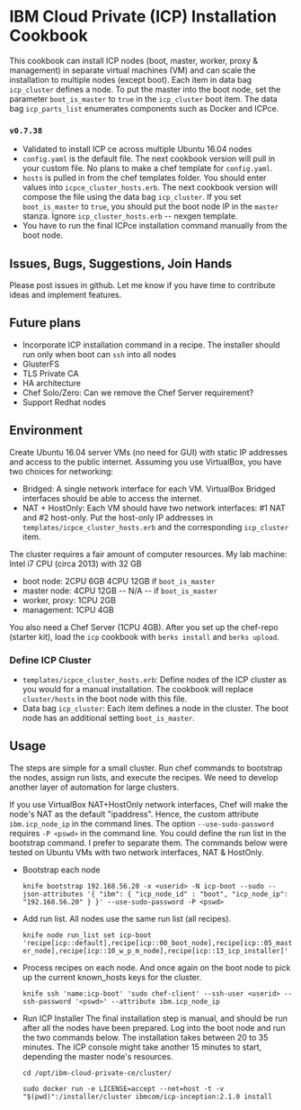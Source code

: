 # IBM Cloud Private (ICP) Installation Cookbook
This cookbook can install ICP nodes (boot, master, worker, proxy & management) in separate virtual machines (VM) and can scale the installation to multiple nodes (except boot). Each item in data bag `icp_cluster` defines a node. To put the master into the boot node, set the parameter `boot_is_master` to `true` in the `icp_cluster` boot item. The data bag `icp_parts_list` enumerates components such as Docker and ICPce.

### `v0.7.38`
- Validated to install ICP ce across multiple Ubuntu 16.04 nodes
- `config.yaml` is the default file. The next cookbook version will pull in your custom file. No plans to make a chef template for `config.yaml`.
- `hosts` is pulled in from the chef templates folder. You should enter values into `icpce_cluster_hosts.erb`. The next cookbook version will compose the file using the data bag `icp_cluster`. If you set `boot_is_master` to `true`, you should put the boot node IP in the `master` stanza.  Ignore `icp_cluster_hosts.erb` -- nexgen template.
- You have to run the final ICPce installation command manually from the boot node.

## Issues, Bugs, Suggestions, Join Hands
Please post issues in github. Let me know if you have time to contribute ideas and implement features.

## Future plans
- Incorporate ICP installation command in a recipe. The installer should run only when boot can `ssh` into all nodes
- GlusterFS
- TLS Private CA
- HA architecture
- Chef Solo/Zero: Can we remove the Chef Server requirement?
- Support Redhat nodes

## Environment
Create Ubuntu 16.04 server VMs (no need for GUI) with static IP addresses and access to the public internet. Assuming you use VirtualBox, you have two choices for networking:
- Bridged: A single network interface for each VM. VirtualBox Bridged interfaces should be able to access the internet.
- NAT + HostOnly: Each VM should have two network interfaces: #1 NAT and #2 host-only. Put the host-only IP addresses in `templates/icpce_cluster_hosts.erb` and the corresponding `icp_cluster` item.

The cluster requires a fair amount of computer resources. My lab machine: Intel i7 CPU (circa 2013) with 32 GB
- boot node:      2CPU 6GB    4CPU 12GB if `boot_is_master`
- master node:    4CPU 12GB   -- N/A -- if `boot_is_master`
- worker, proxy:  1CPU 2GB
- management:     1CPU 4GB

You also need a Chef Server (1CPU 4GB). After you set up the chef-repo (starter kit), load the `icp` cookbook with `berks install` and `berks upload`.

### Define ICP Cluster
- `templates/icpce_cluster_hosts.erb`: Define nodes of the ICP cluster as you would for a manual installation. The cookbook will replace `cluster/hosts` in the boot node with this file.
- Data bag `icp_cluster`: Each item defines a node in the cluster. The boot node has an additional setting `boot_is_master`.

## Usage
The steps are simple for a small cluster. Run chef commands to bootstrap the nodes, assign run lists, and execute the recipes. We need to develop another layer of automation for large clusters.

If you use VirtualBox NAT+HostOnly network interfaces, Chef will make the node's NAT as the default "ipaddress". Hence, the custom attribute `ibm.icp_node_ip` in the command lines. The option `--use-sudo-password` requires `-P <pswd>` in the command line. You could define the run list in the bootstrap command. I prefer to separate them. The commands below were tested on Ubuntu VMs with two network interfaces, NAT & HostOnly.

- Bootstrap each node

  `knife bootstrap 192.168.56.20 -x <userid> -N icp-boot --sudo --json-attributes '{ "ibm": { "icp_node_id" : "boot", "icp_node_ip": "192.168.56.20" } }' --use-sudo-password -P <pswd>`

- Add run list. All nodes use the same run list (all recipes).

  `knife node run_list set icp-boot 'recipe[icp::default],recipe[icp::00_boot_node],recipe[icp::05_master_node],recipe[icp::10_w_p_m_node],recipe[icp::13_icp_installer]'`

- Process recipes on each node. And once again on the boot node to pick up the current known_hosts keys for the cluster.

  `knife ssh 'name:icp-boot' 'sudo chef-client' --ssh-user <userid> --ssh-password '<pswd>' --attribute ibm.icp_node_ip`

- Run ICP Installer
The final installation step is manual, and should be run after all the nodes have been prepared. Log into the boot node and run the two commands below. The installation takes between 20 to 35 minutes. The ICP console might take another 15 minutes to start, depending the master node's resources.

  `cd /opt/ibm-cloud-private-ce/cluster/`

  `sudo docker run -e LICENSE=accept --net=host -t -v "$(pwd)":/installer/cluster ibmcom/icp-inception:2.1.0 install`
